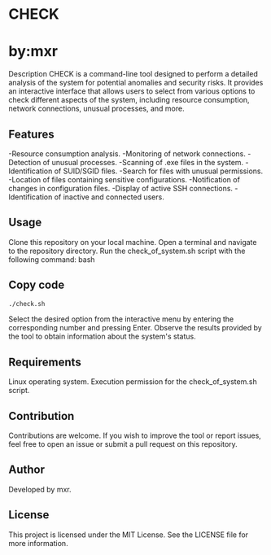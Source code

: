 # CHECK 
# by:mxr

Description
CHECK  is a command-line tool designed to perform a detailed analysis of the system for potential anomalies and security risks. It provides an interactive interface that allows users to select from various options to check different aspects of the system, including resource consumption, network connections, unusual processes, and more.

## Features
-Resource consumption analysis.
-Monitoring of network connections.
-Detection of unusual processes.
-Scanning of .exe files in the system.
-Identification of SUID/SGID files.
-Search for files with unusual permissions.
-Location of files containing sensitive configurations.
-Notification of changes in configuration files.
-Display of active SSH connections.
-Identification of inactive and connected users.

## Usage
Clone this repository on your local machine.
Open a terminal and navigate to the repository directory.
Run the check_of_system.sh script with the following command:
bash

## Copy code

```bash
./check.sh
```
Select the desired option from the interactive menu by entering the corresponding number and pressing Enter.
Observe the results provided by the tool to obtain information about the system's status.

## Requirements
Linux operating system.
Execution permission for the check_of_system.sh script.
## Contribution
Contributions are welcome. If you wish to improve the tool or report issues, feel free to open an issue or submit a pull request on this repository.

## Author
Developed by mxr.

## License
This project is licensed under the MIT License. See the LICENSE file for more information.
